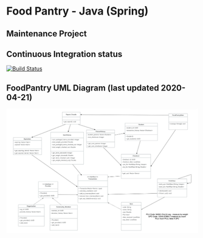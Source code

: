 # Food Pantry - Java (Spring)

## Maintenance Project

## Continuous Integration status
[![Build Status](https://travis-ci.com/shelleywong/PantrySpring.svg?branch=master)](https://travis-ci.com/shelleywong/PantrySpring)

## FoodPantry UML Diagram (last updated 2020-04-21)
![UML of FoodPantry](FoodPantry-UML.png "UML class diagram of FoodPantry")
